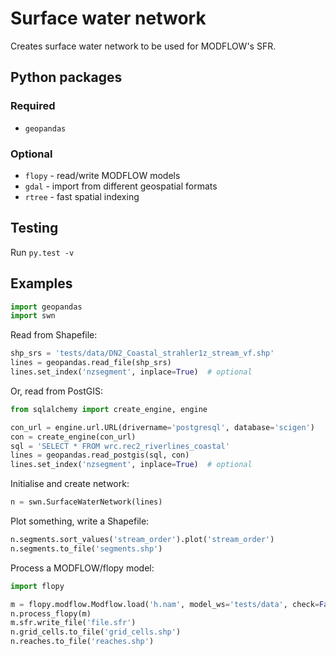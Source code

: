 # Surface water network

Creates surface water network to be used for MODFLOW's SFR.


## Python packages

### Required

 - `geopandas`

### Optional

 - `flopy` - read/write MODFLOW models
 - `gdal` - import from different geospatial formats
 - `rtree` - fast spatial indexing

## Testing

Run `py.test -v`

## Examples

```python
import geopandas
import swn
```

Read from Shapefile:
```python
shp_srs = 'tests/data/DN2_Coastal_strahler1z_stream_vf.shp'
lines = geopandas.read_file(shp_srs)
lines.set_index('nzsegment', inplace=True)  # optional
```

Or, read from PostGIS:
```python
from sqlalchemy import create_engine, engine

con_url = engine.url.URL(drivername='postgresql', database='scigen')
con = create_engine(con_url)
sql = 'SELECT * FROM wrc.rec2_riverlines_coastal'
lines = geopandas.read_postgis(sql, con)
lines.set_index('nzsegment', inplace=True)  # optional
```

Initialise and create network:
```python
n = swn.SurfaceWaterNetwork(lines)
```

Plot something, write a Shapefile:
```python
n.segments.sort_values('stream_order').plot('stream_order')
n.segments.to_file('segments.shp')
```

Process a MODFLOW/flopy model:
```python
import flopy

m = flopy.modflow.Modflow.load('h.nam', model_ws='tests/data', check=False)
n.process_flopy(m)
m.sfr.write_file('file.sfr')
n.grid_cells.to_file('grid_cells.shp')
n.reaches.to_file('reaches.shp')
```

